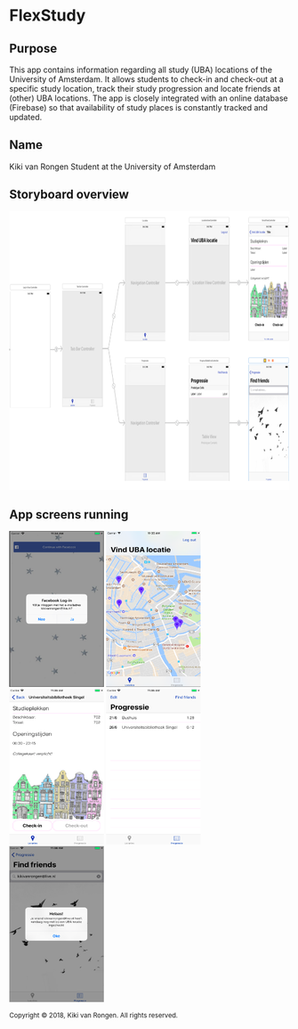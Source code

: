 # FlexStudy

## Purpose
This app contains information regarding all study (UBA) locations of the University of Amsterdam. It allows students to check-in and check-out
at a specific study location, track their study progression and locate friends at (other) UBA locations. The app is closely integrated with an online
database (Firebase) so that availability of study places is constantly tracked and updated. 

## Name
Kiki van Rongen
Student at the University of Amsterdam

## Storyboard overview
<img src=https://github.com/kikivanrongen/FlexStudy/blob/master/doc/Storyboard%20overview.png width="800" height="500">

## App screens running
<p float="left">
  <img src=https://github.com/kikivanrongen/FlexStudy/blob/master/doc/Scherm1.png width="170" height="280" />
  <img src=https://github.com/kikivanrongen/FlexStudy/blob/master/doc/Scherm2.png width="170" height="280" />
  <img src=https://github.com/kikivanrongen/FlexStudy/blob/master/doc/Scherm3.png width="170" height="280" />
  <img src=https://github.com/kikivanrongen/FlexStudy/blob/master/doc/Scherm4.png width="170" height="280" />
  <img src=https://github.com/kikivanrongen/FlexStudy/blob/master/doc/Scherm5.png width="170" height="280" />
</p>
 

<sup>Copyright © 2018, Kiki van Rongen. All rights reserved.</sup>
